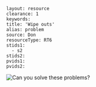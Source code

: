 ````
layout: resource
clearance: 1
keywords:
title: 'Wipe outs'
alias: problem
source: Don
resourceType: RT6
stids1: 
  - s2
stids2:
pvids1:
pvids2:

````



![Can you solve these problems?](http://4.bp.blogspot.com/-iMqmmgMrfBc/UsYuayBp53I/AAAAAAAAL8c/1nobHcS3dvU/s1600/Picture1.png)
